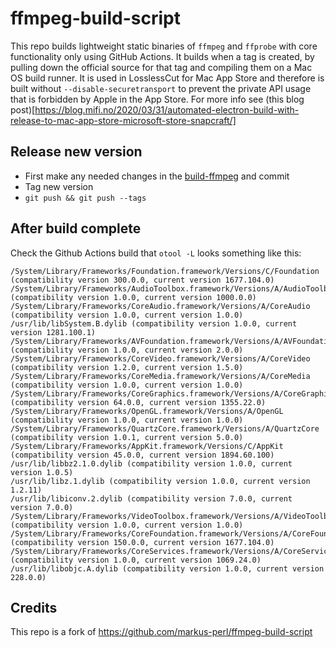 # ffmpeg-build-script

This repo builds lightweight static binaries of `ffmpeg` and `ffprobe` with core functionality only using GitHub Actions. It builds when a tag is created, by pulling down the official source for that tag and compiling them on a Mac OS build runner.
It is used in LosslessCut for Mac App Store and therefore is built without `--disable-securetransport` to prevent the private API usage that is forbidden by Apple in the App Store. For more info see (this blog post)[https://blog.mifi.no/2020/03/31/automated-electron-build-with-release-to-mac-app-store-microsoft-store-snapcraft/]

## Release new version

- First make any needed changes in the [build-ffmpeg](build-ffmpeg) and commit
- Tag new version
- `git push && git push --tags`

## After build complete

Check the Github Actions build that `otool -L` looks something like this:

```
/System/Library/Frameworks/Foundation.framework/Versions/C/Foundation (compatibility version 300.0.0, current version 1677.104.0)
/System/Library/Frameworks/AudioToolbox.framework/Versions/A/AudioToolbox (compatibility version 1.0.0, current version 1000.0.0)
/System/Library/Frameworks/CoreAudio.framework/Versions/A/CoreAudio (compatibility version 1.0.0, current version 1.0.0)
/usr/lib/libSystem.B.dylib (compatibility version 1.0.0, current version 1281.100.1)
/System/Library/Frameworks/AVFoundation.framework/Versions/A/AVFoundation (compatibility version 1.0.0, current version 2.0.0)
/System/Library/Frameworks/CoreVideo.framework/Versions/A/CoreVideo (compatibility version 1.2.0, current version 1.5.0)
/System/Library/Frameworks/CoreMedia.framework/Versions/A/CoreMedia (compatibility version 1.0.0, current version 1.0.0)
/System/Library/Frameworks/CoreGraphics.framework/Versions/A/CoreGraphics (compatibility version 64.0.0, current version 1355.22.0)
/System/Library/Frameworks/OpenGL.framework/Versions/A/OpenGL (compatibility version 1.0.0, current version 1.0.0)
/System/Library/Frameworks/QuartzCore.framework/Versions/A/QuartzCore (compatibility version 1.0.1, current version 5.0.0)
/System/Library/Frameworks/AppKit.framework/Versions/C/AppKit (compatibility version 45.0.0, current version 1894.60.100)
/usr/lib/libbz2.1.0.dylib (compatibility version 1.0.0, current version 1.0.5)
/usr/lib/libz.1.dylib (compatibility version 1.0.0, current version 1.2.11)
/usr/lib/libiconv.2.dylib (compatibility version 7.0.0, current version 7.0.0)
/System/Library/Frameworks/VideoToolbox.framework/Versions/A/VideoToolbox (compatibility version 1.0.0, current version 1.0.0)
/System/Library/Frameworks/CoreFoundation.framework/Versions/A/CoreFoundation (compatibility version 150.0.0, current version 1677.104.0)
/System/Library/Frameworks/CoreServices.framework/Versions/A/CoreServices (compatibility version 1.0.0, current version 1069.24.0)
/usr/lib/libobjc.A.dylib (compatibility version 1.0.0, current version 228.0.0)
```

## Credits
This repo is a fork of https://github.com/markus-perl/ffmpeg-build-script
